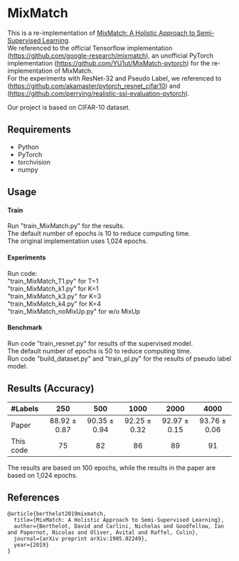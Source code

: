# MixMatch
This is a re-implementation of [MixMatch: A Holistic Approach to Semi-Supervised Learning](https://arxiv.org/abs/1905.02249).  
We referenced to the official Tensorflow implementation (https://github.com/google-research/mixmatch), an unofficial PyTorch implementation (https://github.com/YU1ut/MixMatch-pytorch) for the re-implementation of MixMatch.  
For the experiments with ResNet-32 and Pseudo Label, we referenced to (https://github.com/akamaster/pytorch_resnet_cifar10) and (https://github.com/perrying/realistic-ssl-evaluation-pytorch).

Our project is based on CIFAR-10 dataset.

## Requirements
- Python
- PyTorch
- torchvision
- numpy

## Usage

#### Train
Run "train_MixMatch.py" for the results.  
The default number of epochs is 10 to reduce computing time.  
The original implementation uses 1,024 epochs.

#### Experiments  
Run code:  
"train_MixMatch_T1.py" for T=1  
"train_MixMatch_k1.py" for K=1  
"train_MixMatch_k3.py" for K=3  
"train_MixMatch_k4.py" for K=4  
"train_MixMatch_noMixUp.py" for w/o MixUp   

#### Benchmark
Run code "train_resnet.py" for results of the supervised model.   
The default number of epochs is 50 to reduce computing time.  
Run code "build_dataset.py" and "train_pl.py" for the results of pseudo label model.  

## Results (Accuracy)
| #Labels | 250 | 500 | 1000 | 2000| 4000 |
|:---|:---:|:---:|:---:|:---:|:---:|
|Paper | 88.92 ± 0.87 | 90.35 ± 0.94 | 92.25 ± 0.32| 92.97 ± 0.15 |93.76 ± 0.06|
|This code | 75 | 82 | 86 | 89 | 91 |

The results are based on 100 epochs, while the results in the paper are based on 1,024 epochs.  

## References
```
@article{berthelot2019mixmatch,
  title={MixMatch: A Holistic Approach to Semi-Supervised Learning},
  author={Berthelot, David and Carlini, Nicholas and Goodfellow, Ian and Papernot, Nicolas and Oliver, Avital and Raffel, Colin},
  journal={arXiv preprint arXiv:1905.02249},
  year={2019}
}
```
